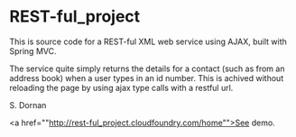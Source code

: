REST-ful_project
================
This is source code for a REST-ful XML web service using AJAX, built with Spring MVC.

The service quite simply returns the details for a contact (such as from an address book) when a user
types in an id number. This is achived without reloading the page by using ajax type calls with a restful url.

 S. Dornan

<a href=""http://rest-ful_project.cloudfoundry.com/home"">See demo.</a>
